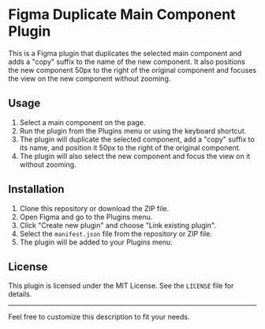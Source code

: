 # Figma Duplicate Main Component Plugin

This is a Figma plugin that duplicates the selected main component and adds a "copy" suffix to the name of the new component. It also positions the new component 50px to the right of the original component and focuses the view on the new component without zooming.

## Usage

1. Select a main component on the page.
2. Run the plugin from the Plugins menu or using the keyboard shortcut.
3. The plugin will duplicate the selected component, add a "copy" suffix to its name, and position it 50px to the right of the original component.
4. The plugin will also select the new component and focus the view on it without zooming.

## Installation

1. Clone this repository or download the ZIP file.
2. Open Figma and go to the Plugins menu.
3. Click "Create new plugin" and choose "Link existing plugin".
4. Select the `manifest.json` file from the repository or ZIP file.
5. The plugin will be added to your Plugins menu.

## License

This plugin is licensed under the MIT License. See the `LICENSE` file for details.

---

Feel free to customize this description to fit your needs.
